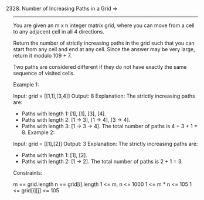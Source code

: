 2328. Number of Increasing Paths in a Grid  =>
------------------------------------------


You are given an m x n integer matrix grid, where you can move from a cell to any adjacent cell in all 4 directions.

Return the number of strictly increasing paths in the grid such that you can start from any cell and end at any cell. Since the answer may be very large, return it modulo 109 + 7.

Two paths are considered different if they do not have exactly the same sequence of visited cells.

 

Example 1:


Input: grid = [[1,1],[3,4]]
Output: 8
Explanation: The strictly increasing paths are:
- Paths with length 1: [1], [1], [3], [4].
- Paths with length 2: [1 -> 3], [1 -> 4], [3 -> 4].
- Paths with length 3: [1 -> 3 -> 4].
The total number of paths is 4 + 3 + 1 = 8.
Example 2:

Input: grid = [[1],[2]]
Output: 3
Explanation: The strictly increasing paths are:
- Paths with length 1: [1], [2].
- Paths with length 2: [1 -> 2].
The total number of paths is 2 + 1 = 3.
 

Constraints:

m == grid.length
n == grid[i].length
1 <= m, n <= 1000
1 <= m * n <= 105
1 <= grid[i][j] <= 105
